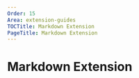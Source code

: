 ```yaml
---
Order: 15
Area: extension-guides
TOCTitle: Markdown Extension
PageTitle: Markdown Extension
---
```


# Markdown Extension

